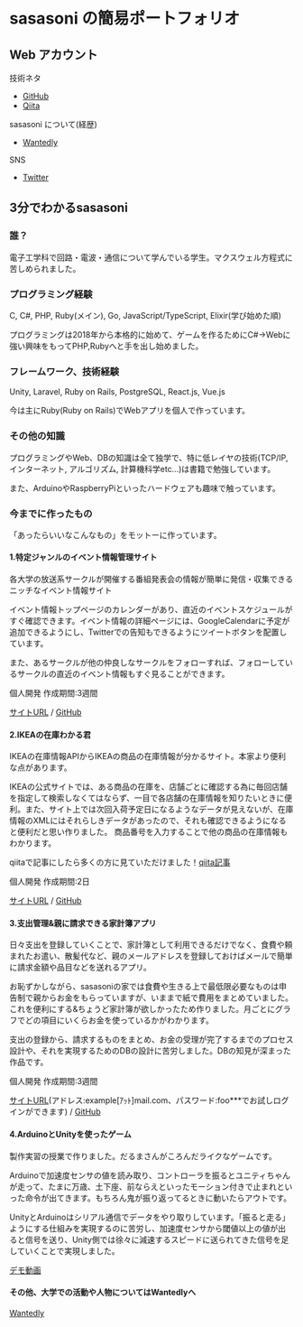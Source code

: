 # sasasoni の簡易ポートフォリオ

## Web アカウント

技術ネタ

- [GitHub](https://github.com/sasasoni)
- [Qiita](https://qiita.com/sasasoni)

sasasoni について(経歴)

- [Wantedly](https://www.wantedly.com/users/73013752)

SNS

- [Twitter](https://twitter.com/sasanium)

## 3分でわかるsasasoni

### 誰？

電子工学科で回路・電波・通信について学んでいる学生。マクスウェル方程式に苦しめられました。

### プログラミング経験

C, C#, PHP, Ruby(メイン), Go, JavaScript/TypeScript, Elixir(学び始めた順)

プログラミングは2018年から本格的に始めて、ゲームを作るためにC#→Webに強い興味をもってPHP,Rubyへと手を出し始めました。

### フレームワーク、技術経験

Unity, Laravel, Ruby on Rails, PostgreSQL, React.js, Vue.js

今は主にRuby(Ruby on Rails)でWebアプリを個人で作っています。

### その他の知識

プログラミングやWeb、DBの知識は全て独学で、特に低レイヤの技術(TCP/IP, インターネット, アルゴリズム, 計算機科学etc...)は書籍で勉強しています。

また、ArduinoやRaspberryPiといったハードウェアも趣味で触っています。

### 今までに作ったもの

「あったらいいなこんなもの」をモットーに作っています。

#### 1.特定ジャンルのイベント情報管理サイト

各大学の放送系サークルが開催する番組発表会の情報が簡単に発信・収集できるニッチなイベント情報サイト

イベント情報トップページのカレンダーがあり、直近のイベントスケジュールがすぐ確認できます。イベント情報の詳細ページには、GoogleCalendarに予定が追加できるようにし、Twitterでの告知もできるようにツイートボタンを配置しています。

また、あるサークルが他の仲良しなサークルをフォローすれば、フォローしているサークルの直近のイベント情報もすぐ見ることができます。

個人開発 作成期間:3週間

[サイトURL](https://banpatsu.herokuapp.com/) / [GitHub](https://github.com/sasasoni/Banpatsu.com)

#### 2.IKEAの在庫わかる君

IKEAの在庫情報APIからIKEAの商品の在庫情報が分かるサイト。本家より便利な点があります。

IKEAの公式サイトでは、ある商品の在庫を、店舗ごとに確認する為に毎回店舗を指定して検索しなくてはならず、一目で各店舗の在庫情報を知りたいときに便利。また、サイト上では次回入荷予定日になるようなデータが見えないが、在庫情報のXMLにはそれらしきデータがあったので、それも確認できるようになると便利だと思い作りました。 商品番号を入力することで他の商品の在庫情報もわかります。 

qiitaで記事にしたら多くの方に見ていただけました！[qiita記事](https://qiita.com/sasasoni/items/b8223453542c90689b84) 

個人開発 作成期間:2日

[サイトURL](https://ikea-stock-finder.herokuapp.com/) / [GitHub](https://github.com/sasasoni/ikea_stock_finder)

#### 3.支出管理&親に請求できる家計簿アプリ

日々支出を登録していくことで、家計簿として利用できるだけでなく、食費や頼まれたお遣い、散髪代など、親のメールアドレスを登録しておけばメールで簡単に請求金額や品目などを送れるアプリ。

お恥ずかしながら、sasasoniの家では食費や生きる上で最低限必要なものは申告制で親からお金をもらっていますが、いままで紙で費用をまとめていました。これを便利にする&ちょうど家計簿が欲しかったため作りました。月ごとにグラフでどの項目にいくらお金を使っているかがわかります。

支出の登録から、請求するものをまとめ、お金の受理が完了するまでのプロセス設計や、それを実現するためのDBの設計に苦労しました。DBの知見が深まった作品です。

個人開発 作成期間:3週間

[サイトURL](https://spending-note.herokuapp.com)(アドレス:example[ｱｯﾄ]mail.com、パスワード:foo\*\*\*でお試しログインができます) / [GitHub](https://github.com/sasasoni/spending-note)

#### 4.ArduinoとUnityを使ったゲーム

製作実習の授業で作りました。だるまさんがころんだライクなゲームです。 

Arduinoで加速度センサの値を読み取り、コントローラを振るとユニティちゃんが走って、たまに万歳、土下座、前ならえといったモーション付きで止まれといった命令が出てきます。もちろん鬼が振り返ってるときに動いたらアウトです。

UnityとArduinoはシリアル通信でデータをやり取りしています。「振ると走る」ようにする仕組みを実現するのに苦労し、加速度センサから閾値以上の値が出ると信号を送り、Unity側では徐々に減速するスピードに送られてきた信号を足していくことで実現しました。

[デモ動画](https://youtu.be/qxWXV1hdgPc)

#### その他、大学での活動や人物についてはWantedlyへ

[Wantedly](https://www.wantedly.com/users/73013752)
